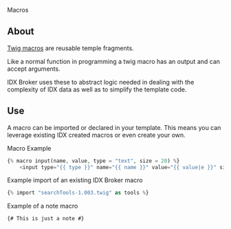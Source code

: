 Macros

## About

[Twig macros](https://twig.symfony.com/doc/3.x/tags/macro.html) are reusable temple fragments.

Like a normal function in programming a twig macro has an output and can accept arguments.

IDX Broker uses these to abstract logic needed in dealing with the complexity of IDX data as well as to simplify the template code.

## Use

A macro can be imported or declared in your template. This means you can leverage existing IDX created macros or even create your own.

Macro Example

``` php
{% macro input(name, value, type = "text", size = 20) %}
    <input type="{{ type }}" name="{{ name }}" value="{{ value|e }}" size="{{ size }}" />
```

Example import of an existing IDX Broker macro

``` php
{% import "searchTools-1.003.twig" as tools %}
```

Example of a note macro
```
{# This is just a note #}
```